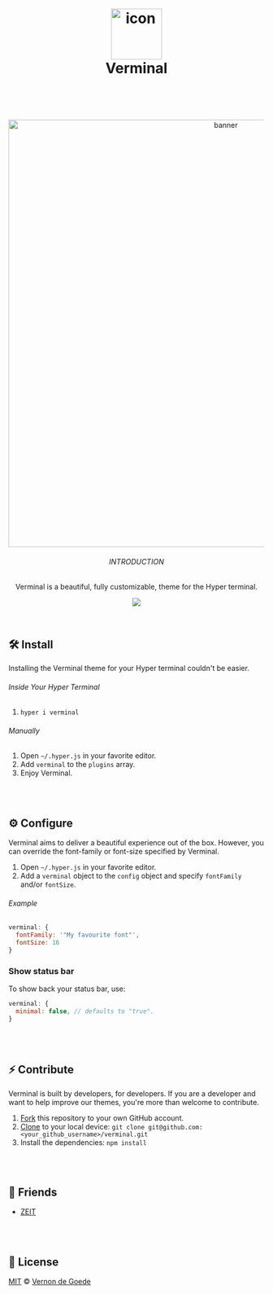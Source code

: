 <h1 align="center">
  <img src="https://gielcobben.com/github/verminal/icon_256x256.png" width="100" alt="icon"><br>
  Verminal
  <br>
  <br>
</h1>
<br>
<p align="center">  
  <img src="https://gielcobben.com/github/verminal/github_cover.png" width="840" alt="banner">
  <br>
  <h6 align="center">INTRODUCTION</h6>
  <p align="center">Verminal is a beautiful, fully customizable, theme for the Hyper terminal.</p>
 <p align="center"><img src="https://img.shields.io/npm/dw/verminal.svg" /></p>
</p>
<br>

## 🛠 Install
Installing the Verminal theme for your Hyper terminal couldn't be easier.

###### Inside Your Hyper Terminal
1. `hyper i verminal`

###### Manually
1. Open `~/.hyper.js` in your favorite editor.
2. Add `verminal` to the `plugins` array.
3. Enjoy Verminal.

<br>
<br>

## ⚙️ Configure
Verminal aims to deliver a beautiful experience out of the box. However, you can override the font-family or font-size specified by Verminal.

1. Open `~/.hyper.js` in your favorite editor.
2. Add a `verminal` object to the `config` object and specify `fontFamily` and/or `fontSize`.

###### Example
```javascript
verminal: {
  fontFamily: '"My favourite font"',
  fontSize: 16
}
```

### Show status bar
To show back your status bar, use:
```javascript
verminal: {
  minimal: false, // defaults to "true".  
}
```

<br>
<br>

## ⚡️ Contribute
Verminal is built by developers, for developers. If you are a developer and want to help improve our themes, you're more than welcome to contribute.

1. [Fork](https://help.github.com/articles/fork-a-repo/) this repository to your own GitHub account.
2. [Clone](https://help.github.com/articles/cloning-a-repository/) to your local device: `git clone git@github.com:<your_github_username>/verminal.git`
3. Install the dependencies: `npm install`

<br>
<br>

## 👭 Friends
- [ZEIT](https://github.com/zeit)

<br>
<br>

## 🔑 License

[MIT](https://github.com/defringe/verminal/blob/master/license) © [Vernon de Goede](https://twitter.com/vernon_dg)
